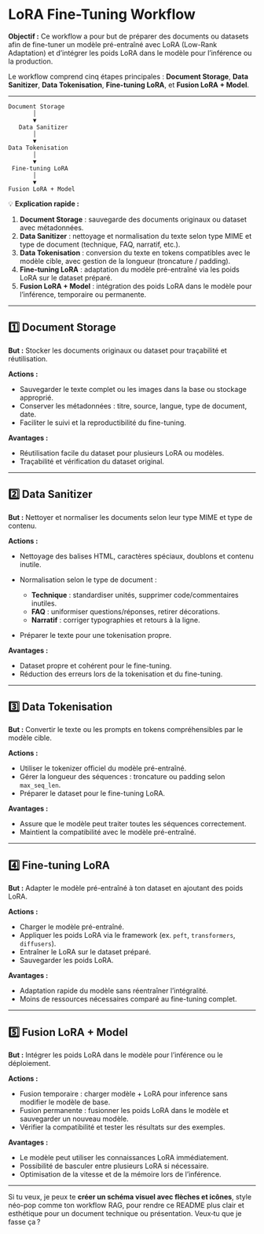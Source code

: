# LoRA Fine-Tuning Workflow

**Objectif :**
Ce workflow a pour but de préparer des documents ou datasets afin de fine-tuner un modèle pré-entraîné avec LoRA (Low-Rank Adaptation) et d’intégrer les poids LoRA dans le modèle pour l’inférence ou la production.

Le workflow comprend cinq étapes principales : **Document Storage**, **Data Sanitizer**, **Data Tokenisation**, **Fine-tuning LoRA**, et **Fusion LoRA + Model**.

---

```
Document Storage
       │
       ▼
   Data Sanitizer
       │
       ▼
Data Tokenisation
       │
       ▼
 Fine-tuning LoRA
       │
       ▼
Fusion LoRA + Model
```

💡 **Explication rapide :**

1. **Document Storage** : sauvegarde des documents originaux ou dataset avec métadonnées.
2. **Data Sanitizer** : nettoyage et normalisation du texte selon type MIME et type de document (technique, FAQ, narratif, etc.).
3. **Data Tokenisation** : conversion du texte en tokens compatibles avec le modèle cible, avec gestion de la longueur (troncature / padding).
4. **Fine-tuning LoRA** : adaptation du modèle pré-entraîné via les poids LoRA sur le dataset préparé.
5. **Fusion LoRA + Model** : intégration des poids LoRA dans le modèle pour l’inférence, temporaire ou permanente.

---

## 1️⃣ Document Storage

**But :**
Stocker les documents originaux ou dataset pour traçabilité et réutilisation.

**Actions :**

* Sauvegarder le texte complet ou les images dans la base ou stockage approprié.
* Conserver les métadonnées : titre, source, langue, type de document, date.
* Faciliter le suivi et la reproductibilité du fine-tuning.

**Avantages :**

* Réutilisation facile du dataset pour plusieurs LoRA ou modèles.
* Traçabilité et vérification du dataset original.

---

## 2️⃣ Data Sanitizer

**But :**
Nettoyer et normaliser les documents selon leur type MIME et type de contenu.

**Actions :**

* Nettoyage des balises HTML, caractères spéciaux, doublons et contenu inutile.
* Normalisation selon le type de document :

  * **Technique** : standardiser unités, supprimer code/commentaires inutiles.
  * **FAQ** : uniformiser questions/réponses, retirer décorations.
  * **Narratif** : corriger typographies et retours à la ligne.
* Préparer le texte pour une tokenisation propre.

**Avantages :**

* Dataset propre et cohérent pour le fine-tuning.
* Réduction des erreurs lors de la tokenisation et du fine-tuning.

---

## 3️⃣ Data Tokenisation

**But :**
Convertir le texte ou les prompts en tokens compréhensibles par le modèle cible.

**Actions :**

* Utiliser le tokenizer officiel du modèle pré-entraîné.
* Gérer la longueur des séquences : troncature ou padding selon `max_seq_len`.
* Préparer le dataset pour le fine-tuning LoRA.

**Avantages :**

* Assure que le modèle peut traiter toutes les séquences correctement.
* Maintient la compatibilité avec le modèle pré-entraîné.

---

## 4️⃣ Fine-tuning LoRA

**But :**
Adapter le modèle pré-entraîné à ton dataset en ajoutant des poids LoRA.

**Actions :**

* Charger le modèle pré-entraîné.
* Appliquer les poids LoRA via le framework (ex. `peft`, `transformers`, `diffusers`).
* Entraîner le LoRA sur le dataset préparé.
* Sauvegarder les poids LoRA.

**Avantages :**

* Adaptation rapide du modèle sans réentraîner l’intégralité.
* Moins de ressources nécessaires comparé au fine-tuning complet.

---

## 5️⃣ Fusion LoRA + Model

**But :**
Intégrer les poids LoRA dans le modèle pour l’inférence ou le déploiement.

**Actions :**

* Fusion temporaire : charger modèle + LoRA pour inference sans modifier le modèle de base.
* Fusion permanente : fusionner les poids LoRA dans le modèle et sauvegarder un nouveau modèle.
* Vérifier la compatibilité et tester les résultats sur des exemples.

**Avantages :**

* Le modèle peut utiliser les connaissances LoRA immédiatement.
* Possibilité de basculer entre plusieurs LoRA si nécessaire.
* Optimisation de la vitesse et de la mémoire lors de l’inférence.

---

Si tu veux, je peux te **créer un schéma visuel avec flèches et icônes**, style néo-pop comme ton workflow RAG, pour rendre ce README plus clair et esthétique pour un document technique ou présentation. Veux‑tu que je fasse ça ?
